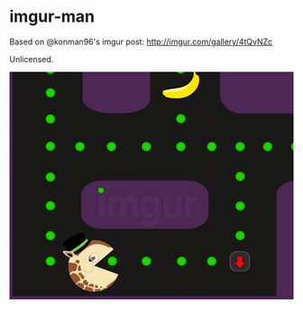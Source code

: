 imgur-man
=================

Based on @konman96's imgur post: http://imgur.com/gallery/4tQvNZc

Unlicensed.

![The original gif from imgur](/img/4tQvNZc.gif)